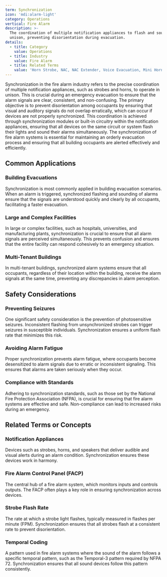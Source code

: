 ```yaml
---
term: Synchronization
icon: 'mdi:alarm-light'
category: Operations
vertical: Fire Alarm
description: >-
  The coordination of multiple notification appliances to flash and sound in
  unison, preventing disorientation during evacuation.
details:
  - title: Category
    value: Operations
  - title: Industry
    value: Fire Alarm
  - title: Related Terms
    value: 'Horn Strobe, NAC, NAC Extender, Voice Evacuation, Mini Horn'
---
```

Synchronization in the fire alarm industry refers to the precise coordination of multiple notification appliances, such as strobes and horns, to operate in unison. This is crucial during an emergency evacuation to ensure that the alarm signals are clear, consistent, and non-confusing. The primary objective is to prevent disorientation among occupants by ensuring that visual and auditory signals do not overlap erratically, which can occur if devices are not properly synchronized. This coordination is achieved through synchronization modules or built-in circuitry within the notification appliances, ensuring that all devices on the same circuit or system flash their lights and sound their alarms simultaneously. The synchronization of fire alarm systems is essential for maintaining an orderly evacuation process and ensuring that all building occupants are alerted effectively and efficiently.

## Common Applications

### Building Evacuations
Synchronization is most commonly applied in building evacuation scenarios. When an alarm is triggered, synchronized flashing and sounding of alarms ensure that the signals are understood quickly and clearly by all occupants, facilitating a faster evacuation.

### Large and Complex Facilities
In large or complex facilities, such as hospitals, universities, and manufacturing plants, synchronization is crucial to ensure that all alarm signals are perceived simultaneously. This prevents confusion and ensures that the entire facility can respond cohesively to an emergency situation.

### Multi-Tenant Buildings
In multi-tenant buildings, synchronized alarm systems ensure that all occupants, regardless of their location within the building, receive the alarm signals at the same time, preventing any discrepancies in alarm perception.

## Safety Considerations

### Preventing Seizures
One significant safety consideration is the prevention of photosensitive seizures. Inconsistent flashing from unsynchronized strobes can trigger seizures in susceptible individuals. Synchronization ensures a uniform flash rate that minimizes this risk.

### Avoiding Alarm Fatigue
Proper synchronization prevents alarm fatigue, where occupants become desensitized to alarm signals due to erratic or inconsistent signaling. This ensures that alarms are taken seriously when they occur.

### Compliance with Standards
Adhering to synchronization standards, such as those set by the National Fire Protection Association (NFPA), is crucial for ensuring that fire alarm systems are effective and safe. Non-compliance can lead to increased risks during an emergency.

## Related Terms or Concepts

### Notification Appliances
Devices such as strobes, horns, and speakers that deliver audible and visual alerts during an alarm condition. Synchronization ensures these devices work in harmony.

### Fire Alarm Control Panel (FACP)
The central hub of a fire alarm system, which monitors inputs and controls outputs. The FACP often plays a key role in ensuring synchronization across devices.

### Strobe Flash Rate
The rate at which a strobe light flashes, typically measured in flashes per minute (FPM). Synchronization ensures that all strobes flash at a consistent rate to prevent disorientation.

### Temporal Coding
A pattern used in fire alarm systems where the sound of the alarm follows a specific temporal pattern, such as the Temporal-3 pattern required by NFPA 72. Synchronization ensures that all sound devices follow this pattern consistently.
